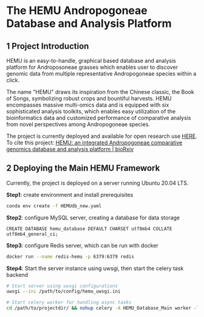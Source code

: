# The HEMU Andropogoneae Database and Analysis Platform

## 1 Project Introduction

HEMU is an easy-to-handle, graphical based database and analysis platform for Androposoneae grasses which enables user to discover genomic data from multiple representative Andropogoneae species within a click.

The name "HEMU" draws its inspiration from the Chinese classic, the Book of Songs, symbolizing robust crops and bountiful harvests. HEMU encompasses massive multi-omics data and is equipped with six sophisticated analysis toolkits, which enables easy utilization of the bioinformatics data and customized performance of comparative analysis from novel perspectives among Andropogoneae species.

The project is currently deployed and available for open research use [HERE](https://shijunpenglab.com/HEMUdb/).  
To cite this project: [HEMU: an integrated Andropogoneae comparative genomics database and analysis platform | bioRxiv](https://www.biorxiv.org/content/10.1101/2023.05.19.541421v1)

## 2 Deploying the Main HEMU Framework

Currently, the project is deployed on a server running Ubuntu 20.04 LTS.

**Step1**: create environment and install prerequisites

```bash
conda env create -f HEMUdb_new.yaml
```

**Step2**: configure MySQL server, creating a database for data storage

```mysql
CREATE DATABASE hemu_database DEFAULT CHARSET utf8mb4 COLLATE utf8mb4_general_ci;
```

**Step3**: configure Redis server, which can be run with docker

```bash
docker run --name redis-hemu -p 6379:6379 redis
```

**Step4**: Start the server instance using uwsgi, then start the celery task backend

```bash
# Start server using uwsgi configurations
uwsgi --ini /path/to/config/hemu_uwsgi.ini

# Start celery worker for handling async tasks
cd /path/to/projectdir/ && nohup celery -A HEMU_Database_Main worker -l info > /path/to/logdir/hemu_celery.log 
```
